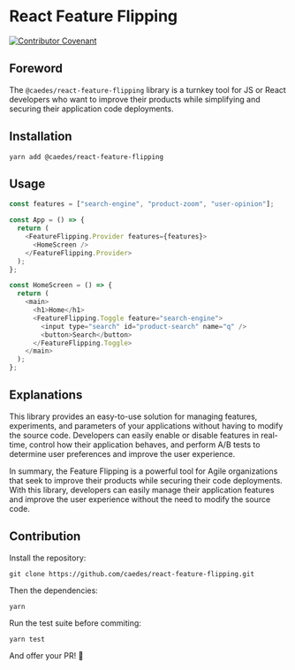 # React Feature Flipping

[![Contributor Covenant](https://img.shields.io/badge/Contributor%20Covenant-2.1-4baaaa.svg)](code_of_conduct.md)

## Foreword

The `@caedes/react-feature-flipping` library is a turnkey tool for JS or React developers who want to improve their products while simplifying and securing their application code deployments.

## Installation

```shell
yarn add @caedes/react-feature-flipping
```

## Usage

```javascript
const features = ["search-engine", "product-zoom", "user-opinion"];

const App = () => {
  return (
    <FeatureFlipping.Provider features={features}>
      <HomeScreen />
    </FeatureFlipping.Provider>
  );
};

const HomeScreen = () => {
  return (
    <main>
      <h1>Home</h1>
      <FeatureFlipping.Toggle feature="search-engine">
        <input type="search" id="product-search" name="q" />
        <button>Search</button>
      </FeatureFlipping.Toggle>
    </main>
  );
};
```

## Explanations

This library provides an easy-to-use solution for managing features, experiments, and parameters of your applications without having to modify the source code. Developers can easily enable or disable features in real-time, control how their application behaves, and perform A/B tests to determine user preferences and improve the user experience.

In summary, the Feature Flipping is a powerful tool for Agile organizations that seek to improve their products while securing their code deployments. With this library, developers can easily manage their application features and improve the user experience without the need to modify the source code.

## Contribution

Install the repository:

```shell
git clone https://github.com/caedes/react-feature-flipping.git
```

Then the dependencies:

```shell
yarn
```

Run the test suite before commiting:

```shell
yarn test
```

And offer your PR! 🚀
